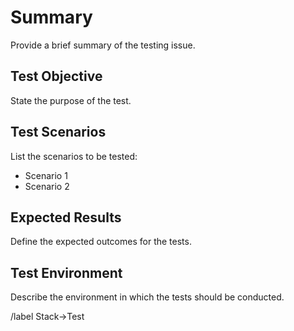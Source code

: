 # Summary
Provide a brief summary of the testing issue.

## Test Objective
State the purpose of the test.

## Test Scenarios
List the scenarios to be tested:
- Scenario 1
- Scenario 2

## Expected Results
Define the expected outcomes for the tests.

## Test Environment
Describe the environment in which the tests should be conducted.

/label Stack→Test